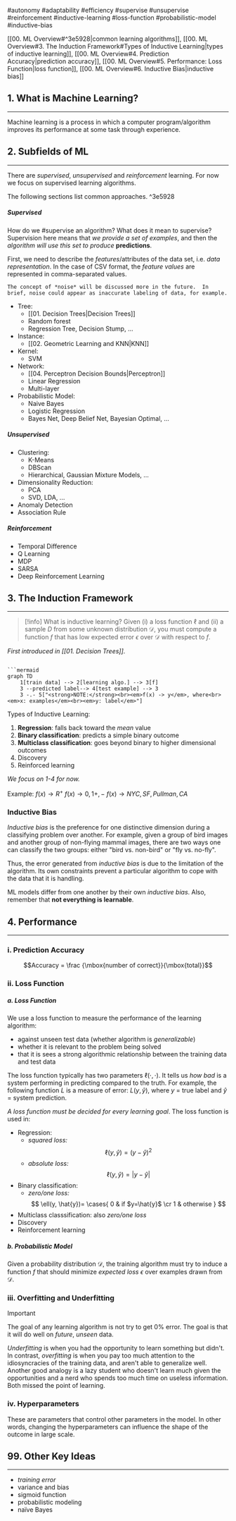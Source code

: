 #autonomy #adaptability #efficiency #supervise #unsupervise #reinforcement #inductive-learning #loss-function #probabilistic-model #inductive-bias

[[00. ML Overview#^3e5928|common learning algorithms]], [[00. ML Overview#3. The Induction Framework#Types of Inductive Learning|types of inductive learning]], [[00. ML Overview#4. Prediction Accuracy|prediction accuracy]], [[00. ML Overview#5. Performance: Loss Function|loss function]], [[00. ML Overview#6. Inductive Bias|inductive bias]]

## 1. What is Machine Learning?
---
Machine learning is a process in which a computer program/algorithm improves its performance at some task through experience.


## 2. Subfields of ML
---
There are *supervised*, *unsupervised* and *reinforcement* learning. For now we focus on supervised learning algorithms.

The following sections list common approaches. ^3e5928

##### Supervised
How do we #supervise an algorithm?  What does it mean to supervise?  Supervision here means that *we provide a set of examples*, and then the *algorithm will use this set to produce* **predictions**.

First, we need to describe the *features*/attributes of the data set, i.e. *data representation*.  In the case of CSV format, the *feature values* are represented in comma-separated values.

```ad-note
The concept of *noise* will be discussed more in the future.  In brief, noise could appear as inaccurate labeling of data, for example.

```

- Tree:
	- [[01. Decision Trees|Decision Trees]]
	- Random forest
	- Regression Tree, Decision Stump, ...
- Instance:
	- [[02. Geometric Learning and KNN|KNN]]
- Kernel:
	- SVM
- Network:
	- [[04. Perceptron Decision Bounds|Perceptron]]
	- Linear Regression
	- Multi-layer
- Probabilistic Model:
	- Naive Bayes
	- Logistic Regression
	- Bayes Net, Deep Belief Net, Bayesian Optimal, ...

##### Unsupervised
- Clustering:
	- K-Means
	- DBScan
	- Hierarchical, Gaussian Mixture Models, ...
- Dimensionality Reduction:
	- PCA
	- SVD, LDA, ...
- Anomaly Detection
- Association Rule

##### Reinforcement
- Temporal Difference
- Q Learning
- MDP
- SARSA
- Deep Reinforcement Learning


## 3. The Induction Framework
---
> [!info] What is inductive learning?
> Given (i) a loss function $\ell$ and (ii) a sample $D$ from some unknown distribution $\mathcal{D}$, you must compute a function $f$ that has low expected error $\epsilon$ over $\mathcal{D}$ with respect to $f$.

*First introduced in [[01. Decision Trees]]*.
```

```mermaid
graph TD
	1[train data] --> 2[learning algo.] --> 3[f]
	3 --predicted label--> 4[test example] --> 3
	3 -.- 5["<strong>NOTE:</strong><br><em>f(x) -> y</em>, where<br><em>x: examples</em><br><em>y: label</em>"]
```


Types of Inductive Learning:
1. **Regression**: falls back toward the *mean* value
2. **Binary classification**: predicts a simple binary outcome
3. **Multiclass classification**: goes beyond binary to higher dimensional outcomes
4. Discovery
5. Reinforced learning

*We focus on 1-4 for now.*

Example:
	$f(x) \to R^+$
	$f(x) \to {0, 1} {+, -}$
	$f(x) \to { NYC, SF, Pullman, CA }$
	

### Inductive Bias
*Inductive bias* is the preference for one distinctive dimension during a classifying problem over another. For example, given a group of bird images and another group of non-flying mammal images, there are two ways one can classify the two groups: either "bird vs. non-bird" or "fly vs. no-fly".

Thus, the error generated from *inductive bias* is due to the limitation of the algorithm. Its own constraints prevent a particular algorithm to cope with the data that it is handling.

ML models differ from one another by their own *inductive bias*. Also, remember that **not everything is learnable**.


## 4. Performance
---
### i. Prediction Accuracy
$$Accuracy  = \frac {\mbox{number of correct}}{\mbox{total}}$$


### ii. Loss Function
##### a. Loss Function
We use a loss function to measure the performance of the learning algorithm:
- against unseen test data (whether algorithm is *generalizable*)
- whether it is relevant to the problem being solved
- that it is sees a strong algorithmic relationship between the training data and test data

The loss function typically has two parameters $\ell(\cdot, \cdot)$. It tells us *how bad* is a system performing in predicting compared to the truth. For example, the following function $L$ is a measure of error: $L(y, \hat{y})$, where $y$  = true label and $\hat{y}$ = system prediction.

*A loss function must be decided for every learning goal*. The loss function is used in:
- Regression:
	- *squared loss:*
		$$\ell(y, \hat{y})=(y-\hat{y})^2$$
	- *absolute loss:*
		$$\ell(y, \hat{y})=|y-\hat{y}|$$
- Binary classification:
	- *zero/one loss:*
		$$
		\ell(y, \hat{y})= \cases{ 0 & if $y=\hat{y}$ \cr
								   1 & otherwise }
		$$
- Multiclass classsification: also *zero/one loss*
- Discovery
- Reinforcement learning


##### b. Probabilistic Model
Given a probability distribution $\mathcal{D}$, the training algorithm must try to induce a function $f$ that should minimize *expected loss* $\epsilon$ over examples drawn from $\mathcal{D}$.


### iii. Overfitting and Underfitting

> [!important] 
> The goal of any learning algorithm is not try to get 0% error. The goal is that it will do well on *future*, *unseen* data.

*Underfitting* is when you had the opportunity to learn something but didn't. In contrast, *overfitting* is when you pay too much attention to the idiosyncracies of the training data, and aren't able to generalize well. Another good analogy is a lazy student who doesn't learn much given the opportunities and a nerd who spends too much time on useless information. Both missed the point of learning.

### iv. Hyperparameters
These are parameters that control other parameters in the model. In other words, changing the hyperparameters can influence the shape of the outcome in large scale.


## 99. Other Key Ideas
---
- *training error*
- variance and bias
- sigmoid function
- probabilistic modeling
- naïve Bayes
